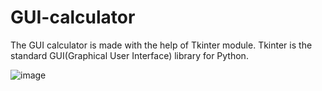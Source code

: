 # GUI-calculator
The GUI calculator is made with the help of Tkinter module. Tkinter is the standard GUI(Graphical User Interface) library for Python.


![image](https://user-images.githubusercontent.com/64833579/127465613-e18e99f6-9ae7-4ca0-9ebc-d435293b11e7.png)

